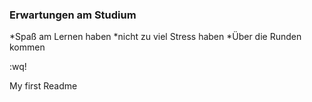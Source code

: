 
### Erwartungen am Studium
*Spaß am Lernen haben
*nicht zu viel Stress haben
*Über die Runden kommen

:wq!


My first Readme
